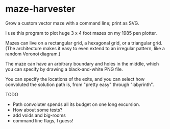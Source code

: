 # maze-harvester
Grow a custom vector maze with a command line; print as SVG.

I use this program to plot huge 3 x 4 foot mazes on my 1985 pen plotter.

Mazes can live on a rectangular grid, a hexagonal grid, or a triangular grid.
(The architecture makes it easy to even extend to an irregular pattern, like
a random Voronoi diagram.)

The maze can have an arbitrary boundary and holes
in the middle, which you can specify by drawing a black-and-white PNG file.

You can specify the locations of the exits, and you can select how
convoluted the solution path is, from "pretty easy" through "labyrinth".


TODO
- Path convoluter spends all its budget on one long excursion.
- How about some tests?
- add voids and big-rooms
- command line flags, I guess!
